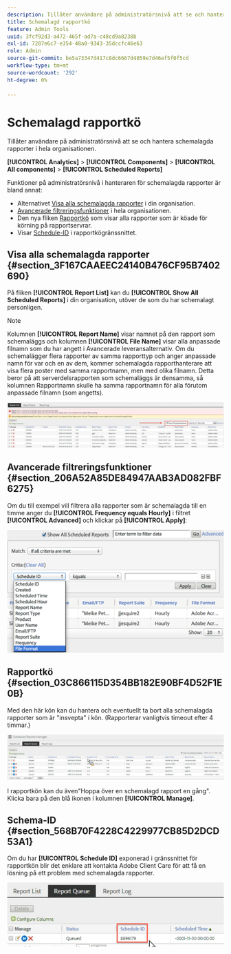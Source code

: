 ```yaml
---
description: Tillåter användare på administratörsnivå att se och hantera schemalagda rapporter i hela organisationen.
title: Schemalagd rapportkö
feature: Admin Tools
uuid: 3fcf92d3-a472-465f-ad7a-c48cd9a8238b
exl-id: 7287e6c7-e354-48a0-9343-35dccfc46e63
role: Admin
source-git-commit: be5a73347d417c8dc6667d4059e7d46ef5f0f5cd
workflow-type: tm+mt
source-wordcount: '292'
ht-degree: 0%

---
```


# Schemalagd rapportkö

Tillåter användare på administratörsnivå att se och hantera schemalagda rapporter i hela organisationen.

**[!UICONTROL Analytics]** > **[!UICONTROL Components]** > **[!UICONTROL All components]** > **[!UICONTROL Scheduled Reports]**

Funktioner på administratörsnivå i hanteraren för schemalagda rapporter är bland annat:

* Alternativet [Visa alla schemalagda rapporter](/help/components/scheduled-reports-admin.md#section_3F167CAAEEC24140B476CF95B7402690) i din organisation.
* [Avancerade filtreringsfunktioner](/help/components/scheduled-reports-admin.md#section_206A52A85DE84947AAB3AD082FBF6275) i hela organisationen.
* Den nya fliken [Rapportkö](/help/components/scheduled-reports-admin.md#section_03C866115D354BB182E90BF4D52F1E0B) som visar alla rapporter som är köade för körning på rapportservrar.
* Visar [Schedule-ID](/help/components/scheduled-reports-admin.md#section_568B70F4228C4229977CB85D2DCD53A1) i rapportkögränssnittet.

## Visa alla schemalagda rapporter {#section_3F167CAAEEC24140B476CF95B7402690}

På fliken **[!UICONTROL Report List]** kan du **[!UICONTROL Show All Scheduled Reports]** i din organisation, utöver de som du har schemalagt personligen.

>[!NOTE]
>
>Kolumnen **[!UICONTROL Report Name]** visar namnet på den rapport som schemaläggs och kolumnen **[!UICONTROL File Name]** visar alla anpassade filnamn som du har angett i Avancerade leveransalternativ. Om du schemalägger flera rapporter av samma rapporttyp och anger anpassade namn för var och en av dem, kommer schemalagda rapporthanterare att visa flera poster med samma rapportnamn, men med olika filnamn. Detta beror på att serverdelsrapporten som schemaläggs är densamma, så kolumnen Rapportnamn skulle ha samma rapportnamn för alla förutom anpassade filnamn (som angetts).

![](assets/show_all_scheduled_reports.png)

## Avancerade filtreringsfunktioner {#section_206A52A85DE84947AAB3AD082FBF6275}

Om du till exempel vill filtrera alla rapporter som är schemalagda till en timme anger du **[!UICONTROL Frequency equals Hourly]** i filtret **[!UICONTROL Advanced]** och klickar på **[!UICONTROL Apply]**:

![](assets/advanced_filtering_schedl_reports.png)

## Rapportkö {#section_03C866115D354BB182E90BF4D52F1E0B}

Med den här kön kan du hantera och eventuellt ta bort alla schemalagda rapporter som är &quot;insvepta&quot; i kön. (Rapporterar vanligtvis timeout efter 4 timmar.)

![](assets/scheduled_reports_2.png)

I rapportkön kan du även&quot;Hoppa över en schemalagd rapport en gång&quot;. Klicka bara på den blå ikonen i kolumnen **[!UICONTROL Manage]**.

## Schema-ID {#section_568B70F4228C4229977CB85D2DCD53A1}

Om du har **[!UICONTROL Schedule ID]** exponerad i gränssnittet för rapportkön blir det enklare att kontakta Adobe Client Care för att få en lösning på ett problem med schemalagda rapporter.

![](assets/schedule_id.png)
